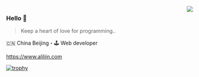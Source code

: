<img align="right" src="https://github-readme-stats.vercel.app/api?username=aliliin&show_icons=true&icon_color=805AD5&text_color=718096&bg_color=ffffff&hide_title=true" />

### Hello 👋

> Keep a heart of love for programming..

🇨🇳 China Beijing・🕹 Web developer

https://www.aliliin.com


[![trophy](https://github-profile-trophy.vercel.app/?username=aliliin&theme=onedark)](https://github.com/ryo-ma/github-profile-trophy)
